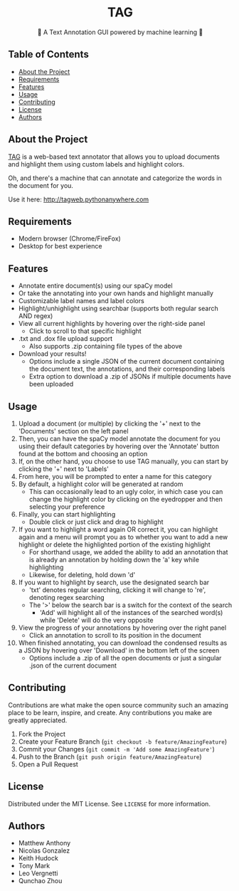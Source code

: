   <h1 align="center">TAG</h1>

  <p align="center">
    🤖 A Text Annotation GUI powered by machine learning 🤖
  </p>



<!-- TABLE OF CONTENTS -->
## Table of Contents

* [About the Project](#about-the-project)
* [Requirements](#requirements)
* [Features](#features)
* [Usage](#usage)
* [Contributing](#contributing)
* [License](#license)
* [Authors](#authors)




<!-- ABOUT THE PROJECT -->
## About the Project
[TAG](http://tagweb.pythonanywhere.com/tag) is a web-based text annotator that allows you to upload documents and highlight them using custom labels and highlight colors.

Oh, and there's a machine that can annotate and categorize the words in the document for you.

Use it here: http://tagweb.pythonanywhere.com




<!-- REQUIREMENTS -->
## Requirements
* Modern browser (Chrome/FireFox)
* Desktop for best experience



<!-- FEATURES -->
## Features
- Annotate entire document(s) using our spaCy model
- Or take the annotating into your own hands and highlight manually
- Customizable label names and label colors
- Highlight/unhighlight using searchbar (supports both regular search AND regex)
- View all current highlights by hovering over the right-side panel
	- Click to scroll to that specific highlight
- .txt and .dox file upload support
	- Also supports .zip containing file types of the above
- Download your results!
	- Options include a single JSON of the current document containing the document text, the annotations, and their corresponding labels
	- Extra option to download a .zip of JSONs if multiple documents have been uploaded




<!-- USAGE -->
## Usage
1. Upload a document (or multiple) by clicking the '+' next to the 'Documents' section on the left panel
2. Then, you can have the spaCy model annotate the document for you using their default categories by hovering over the 'Annotate' button found at the bottom and choosing an option
3. If, on the other hand, you choose to use TAG manually, you can start by clicking the '+' next to 'Labels'
4. From here, you will be prompted to enter a name for this category
5. By default, a highlight color will be generated at random
	- This can occasionally lead to an ugly color, in which case you can change the highlight color by clicking on the eyedropper and then selecting your preference
6. Finally, you can start highlighting
	- Double click or just click and drag to highlight
7. If you want to highlight a word again OR correct it, you can highlight again and a menu will prompt you as to whether you want to add a new highlight or delete the highlighted portion of the existing highlight
	- For shorthand usage, we added the ability to add an annotation that is already an annotation by holding down the 'a' key while highlighting
	- Likewise, for deleting, hold down 'd'
8. If you want to highlight by search, use the designated search bar
	- 'txt' denotes regular searching, clicking it will change to 're', denoting regex searching
	- The '>' below the search bar is a switch for the context of the search
		- 'Add' will highlight all of the instances of the searched word(s) while 'Delete' will do the very opposite
9. View the progress of your annotations by hovering over the right panel
	- Click an annotation to scroll to its position in the document
10. When finished annotating, you can download the condensed results as a JSON by hovering over 'Download' in the bottom left of the screen
	- Options include a .zip of all the open documents or just a singular .json of the current document




<!-- CONTRIBUTING -->
## Contributing

Contributions are what make the open source community such an amazing place to be learn, inspire, and create. Any contributions you make are greatly appreciated.

1. Fork the Project
2. Create your Feature Branch (`git checkout -b feature/AmazingFeature`)
3. Commit your Changes (`git commit -m 'Add some AmazingFeature'`)
4. Push to the Branch (`git push origin feature/AmazingFeature`)
5. Open a Pull Request




<!-- LICENSE -->
## License

Distributed under the MIT License. See `LICENSE` for more information.




<!-- AUTHORS -->
## Authors

- Matthew Anthony
- Nicolas Gonzalez
- Keith Hudock
- Tony Mark
- Leo Vergnetti
- Qunchao Zhou

